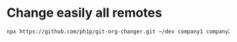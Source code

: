 # Change easily all remotes

```bash
npx https://github.com/ph1p/git-org-changer.git ~/dev company1 company2
```